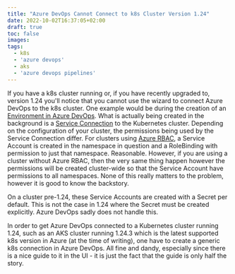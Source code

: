 ```yaml
---
title: "Azure DevOps Cannot Connect to k8s Cluster Version 1.24"
date: 2022-10-02T16:37:05+02:00
draft: true
toc: false
images:
tags:
  - k8s
  - 'azure devops'
  - aks
  - 'azure devops pipelines'
---
```


If you have a k8s cluster running or, if you have recently upgraded to, version 1.24 you'll notice that you cannot use the wizard to connect Azure DevOps to the k8s cluster. One example would be during the creation of an [Environment in Azure DevOps](https://learn.microsoft.com/en-us/azure/devops/pipelines/process/environments?view=azure-devops).
What is actually being created in the background is a [Service Connection](https://learn.microsoft.com/en-us/azure/devops/pipelines/library/service-endpoints?view=azure-devops&tabs=yaml#kubernetes-service-connection) to the Kubernetes cluster. Depending on the configuration of your cluster, the permissions being used by the Service Connection differ.
For clusters using [Azure RBAC](https://learn.microsoft.com/en-us/azure/role-based-access-control/), a Service Account is created in the namespace in question and a RoleBinding with permission to just that namespace. Reasonable. However, if you are using a cluster without Azure RBAC, then the very same thing happen however the permissions will be created cluster-wide so that the Service Account have permissions to all namespaces. None of this really matters to the problem, however it is good to know the backstory.

On a cluster pre-1.24, these Service Accounts are created with a Secret per default. This is not the case in 1.24 where the Secret must be created explicitly. Azure DevOps sadly does not handle this.

In order to get Azure DevOps connected to a Kubernetes cluster running 1.24, such as an AKS cluster running 1.24.3 which is the latest supported k8s version in Azure (at the time of writing), one have to create a generic k8s connection in Azure DevOps. All fine and dandy, especially since there is a nice guide to it in the UI - it is just the fact that the guide is only half the story.